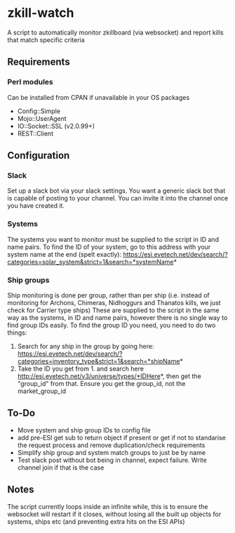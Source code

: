 # zkill-watch
A script to automatically monitor zkillboard (via websocket) and report kills that match specific criteria

## Requirements

### Perl modules

Can be installed from CPAN if unavailable in your OS packages
* Config::Simple
* Mojo::UserAgent
* IO::Socket::SSL (v2.0.99+)
* REST::Client

## Configuration

### Slack

Set up a slack bot via your slack settings. You want a generic slack bot that is capable of posting to your channel. You can invite it into the channel once you have created it.

### Systems

The systems you want to monitor must be supplied to the script in ID and name pairs.
To find the ID of your system, go to this address with your system name at the end (spelt exactly): https://esi.evetech.net/dev/search/?categories=solar_system&strict=1&search=*systemName*

### Ship groups

Ship monitoring is done per group, rather than per ship (i.e. instead of monitoring for Archons, Chimeras, Nidhoggurs and Thanatos kills, we just check for Carrier type ships)
These are supplied to the script in the same way as the systems, in ID and name pairs, however there is no single way to find group IDs easily.
To find the group ID you need, you need to do two things:
1. Search for any ship in the group by going here: https://esi.evetech.net/dev/search/?categories=inventory_type&strict=1&search=*shipName*
2. Take the ID you get from 1. and search here http://esi.evetech.net/v3/universe/types/*IDHere*, then get the "group_id" from that. Ensure you get the group_id, not the market_group_id

## To-Do

* Move system and ship group IDs to config file
* add pre-ESI get sub to return object if present or get if not to standarise the request process and remove duplication/check requirements
* Simplify ship group and system match groups to just be by name
* Test slack post without bot being in channel, expect failure. Write channel join if that is the case

## Notes

The script currently loops inside an infinite while, this is to ensure the websocket will restart if it closes, without losing all the built up objects for systems, ships etc (and preventing extra hits on the ESI APIs)
